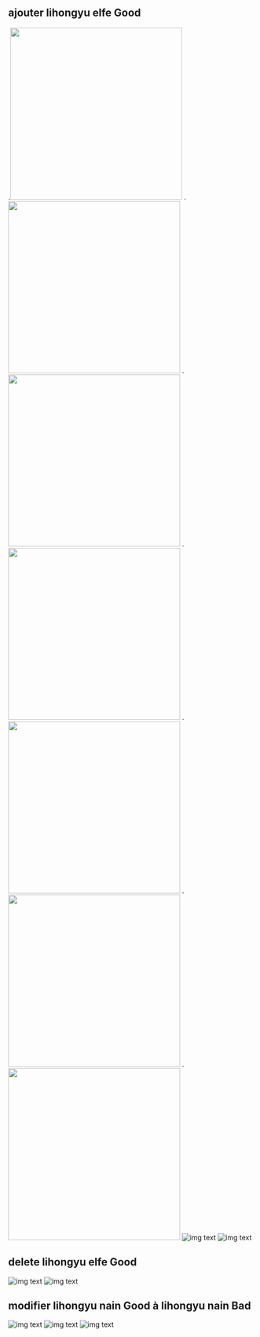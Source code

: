## ajouter lihongyu elfe Good
.<img src="https://github.com/HONGYU0802/J2EE-et-Framework/blob/master/1.png" width="350" />
.<img src="https://github.com/HONGYU0802/J2EE-et-Framework/blob/master/2.png" width="350" />
.<img src="https://github.com/HONGYU0802/J2EE-et-Framework/blob/master/3.png" width="350" />
.<img src="https://github.com/HONGYU0802/J2EE-et-Framework/blob/master/4.png" width="350" />
.<img src="https://github.com/HONGYU0802/J2EE-et-Framework/blob/master/5.png" width="350" />
.<img src="https://github.com/HONGYU0802/J2EE-et-Framework/blob/master/6.png" width="350" />
.<img src="https://github.com/HONGYU0802/J2EE-et-Framework/blob/master/7.png" width="350" />
![img text](https://github.com/HONGYU0802/J2EE-et-Framework/blob/master/1.png)
![img text](https://github.com/HONGYU0802/J2EE-et-Framework/blob/master/2.png)
## delete lihongyu elfe Good
![img text](https://github.com/HONGYU0802/J2EE-et-Framework/blob/master/3.png)
![img text](https://github.com/HONGYU0802/J2EE-et-Framework/blob/master/4.png)
## modifier lihongyu nain Good à lihongyu nain Bad
![img text](https://github.com/HONGYU0802/J2EE-et-Framework/blob/master/5.png)
![img text](https://github.com/HONGYU0802/J2EE-et-Framework/blob/master/6.png)
![img text](https://github.com/HONGYU0802/J2EE-et-Framework/blob/master/7.png)
